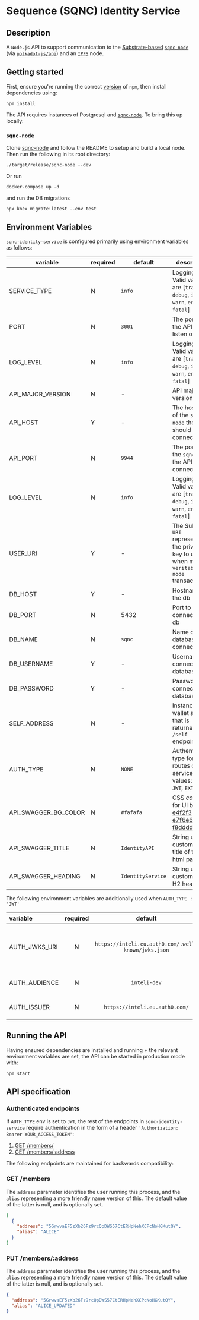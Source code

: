 # Sequence (SQNC) Identity Service

## Description

A `Node.js` API to support communication to the [Substrate-based](https://www.substrate.io/) [`sqnc-node`](https://github.com/digicatapult/sqnc-node) (via [`polkadot-js/api`](https://www.npmjs.com/package/@polkadot/api)) and an [`IPFS`](https://ipfs.io/) node.

## Getting started

First, ensure you're running the correct [version](.node-version) of `npm`, then install dependencies using:

```
npm install
```

The API requires instances of Postgresql and [`sqnc-node`](https://github.com/digicatapult/sqnc-node).
To bring this up locally:

### `sqnc-node`

Clone [sqnc-node](https://github.com/digicatapult/sqnc-node) and follow the README to setup and build a local node. Then run the following in its root directory:

```
./target/release/sqnc-node --dev
```

Or run

```
docker-compose up -d
```

and run the DB migrations

```
npx knex migrate:latest --env test
```

## Environment Variables

`sqnc-identity-service` is configured primarily using environment variables as follows:

| variable             | required | default           | description                                                                                                                                         |
| -------------------- | -------- | ----------------- | --------------------------------------------------------------------------------------------------------------------------------------------------- |
| SERVICE_TYPE         | N        | `info`            | Logging level. Valid values are [`trace`, `debug`, `info`, `warn`, `error`, `fatal`]                                                                |
| PORT                 | N        | `3001`            | The port for the API to listen on                                                                                                                   |
| LOG_LEVEL            | N        | `info`            | Logging level. Valid values are [`trace`, `debug`, `info`, `warn`, `error`, `fatal`]                                                                |
| API_MAJOR_VERSION    | N        | -                 | API major version                                                                                                                                   |
| API_HOST             | Y        | -                 | The hostname of the `sqnc-node` the API should connect to                                                                                           |
| API_PORT             | N        | `9944`            | The port of the `sqnc-node` the API should connect to                                                                                               |
| LOG_LEVEL            | N        | `info`            | Logging level. Valid values are [`trace`, `debug`, `info`, `warn`, `error`, `fatal`]                                                                |
| USER_URI             | Y        | -                 | The Substrate `URI` representing the private key to use when making `veritable-node` transactions                                                   |
| DB_HOST              | Y        | -                 | Hostname for the db                                                                                                                                 |
| DB_PORT              | N        | 5432              | Port to connect to the db                                                                                                                           |
| DB_NAME              | N        | `sqnc`            | Name of the database to connect to                                                                                                                  |
| DB_USERNAME          | Y        | -                 | Username to connect to the database with                                                                                                            |
| DB_PASSWORD          | Y        | -                 | Password to connect to the database with                                                                                                            |
| SELF_ADDRESS         | N        | -                 | Instance wallet address that is returned by `/self` endpoint                                                                                        |
| AUTH_TYPE            | N        | `NONE`            | Authentication type for routes on the service. Valid values: [`NONE`, `JWT`, `EXTERNAL`]                                                            |
| API_SWAGGER_BG_COLOR | N        | `#fafafa`         | CSS _color_ val for UI bg ( try: [e4f2f3](https://coolors.co/e4f2f3) , [e7f6e6](https://coolors.co/e7f6e6) or [f8dddd](https://coolors.co/f8dddd) ) |
| API_SWAGGER_TITLE    | N        | `IdentityAPI`     | String used to customise the title of the html page                                                                                                 |
| API_SWAGGER_HEADING  | N        | `IdentityService` | String used to customise the H2 heading                                                                                                             |

The following environment variables are additionally used when `AUTH_TYPE : 'JWT'`

| variable      | required |                       default                       | description                                                   |
| :------------ | :------: | :-------------------------------------------------: | :------------------------------------------------------------ |
| AUTH_JWKS_URI |    N     | `https://inteli.eu.auth0.com/.well-known/jwks.json` | JSON Web Key Set containing public keys used by the Auth0 API |
| AUTH_AUDIENCE |    N     |                    `inteli-dev`                     | Identifier of the Auth0 API                                   |
| AUTH_ISSUER   |    N     |           `https://inteli.eu.auth0.com/`            | Domain of the Auth0 API                                       |

## Running the API

Having ensured dependencies are installed and running + the relevant environment variables are set, the API can be started in production mode with:

```
npm start
```

## API specification

### Authenticated endpoints

If `AUTH_TYPE` env is set to `JWT`, the rest of the endpoints in `sqnc-identity-service` require authentication in the form of a header `'Authorization: Bearer YOUR_ACCESS_TOKEN'`:

1. [GET /members/](#GET-/members)
2. [GET /members/:address](#PUT-/members/:address)

The following endpoints are maintained for backwards compatibility:

### GET /members

The `address` parameter identifies the user running this process, and the `alias` representing a more friendly name version of this. The default value of the latter is null, and is optionally set.

```json
[
  {
    "address": "5GrwvaEF5zXb26Fz9rcQpDWS57CtERHpNehXCPcNoHGKutQY",
    "alias": "ALICE"
  }
]
```

### PUT /members/:address

The `address` parameter identifies the user running this process, and the `alias` representing a more friendly name version of this. The default value of the latter is null, and is optionally set.

```json
{
  "address": "5GrwvaEF5zXb26Fz9rcQpDWS57CtERHpNehXCPcNoHGKutQY",
  "alias": "ALICE_UPDATED"
}
```
